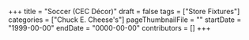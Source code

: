 +++
title = "Soccer (CEC Décor)"
draft = false
tags = ["Store Fixtures"]
categories = ["Chuck E. Cheese's"]
pageThumbnailFile = ""
startDate = "1999-00-00"
endDate = "0000-00-00"
contributors = []
+++
